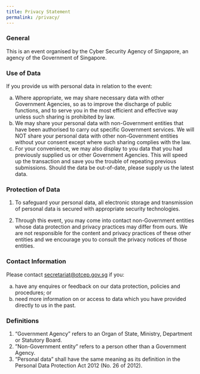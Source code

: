```yaml
---
title: Privacy Statement
permalink: /privacy/
---
```

### General
<p>This is an event organised by the Cyber Security Agency of Singapore, an agency of the Government of Singapore.</p>

### Use of Data
<p>If you provide us with personal data in relation to the event:</p>
<ol>
<li type="a">Where appropriate, we may share necessary data with other Government Agencies, so as to improve the discharge of public functions, and to serve you in the most efficient and effective way unless such sharing is prohibited by law.</li>
<li type="a"> We may share your personal data with non-Government entities that have been authorised to carry out specific Government services. We will NOT share your personal data with other non-Government entities without your consent except where such sharing complies with the law.
<li type="a">For your convenience, we may also display to you data that you had previously supplied us or other Government Agencies. This will speed up the transaction and save you the trouble of repeating previous submissions. Should the data be out-of-date, please supply us the latest data.</li>
</ol>

### Protection of Data
1. To safeguard your personal data, all electronic storage and transmission of personal data is secured with appropriate security technologies.

2.  Through this event, you may come into contact non-Government entities whose data protection and privacy practices may differ from ours. We are not responsible for the content and privacy practices of these other entities and we encourage you to consult the privacy notices of those entities.

### Contact Information
Please contact secretariat@otcep.gov.sg if you:
<ol>
<li type="a">have any enquires or feedback on our data protection, policies and procedures; or<br>
<li type="a">need more information on or access to data which you have provided directly to us in the past.
</ol>

### Definitions
1. “Government Agency” refers to an Organ of State, Ministry, Department or Statutory Board.<br>
2. ”Non-Government entity” refers to a person other than a Government Agency.<br>
3. “Personal data” shall have the same meaning as its definition in the Personal Data Protection Act 2012 (No. 26 of 2012).